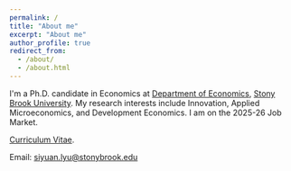 ```yaml
---
permalink: /
title: "About me"
excerpt: "About me"
author_profile: true
redirect_from: 
  - /about/
  - /about.html
---
```


I'm a Ph.D. candidate in Economics at [Department of Economics](https://www.stonybrook.edu/commcms/economics/), [Stony Brook University](https://www.stonybrook.edu/). My research interests include Innovation, Applied Microeconomics, and Development Economics. I am on the 2025-26 Job Market.

[Curriculum Vitae](/files/SiyuanLyu_CV2024.pdf).

Email: [siyuan.lyu@stonybrook.edu](mailto:siyuan.lyu@stonybrook.edu) 

